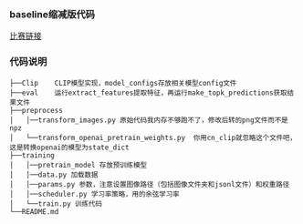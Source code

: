 ### baseline缩减版代码

[比赛链接](https://tianchi.aliyun.com/competition/entrance/532031/introduction)

### 代码说明
```
├──Clip    CLIP模型实现，model_configs存放相关模型config文件
├──eval    运行extract_features提取特征，再运行make_topk_predictions获取结果文件
├──preprocess
│   │──transform_images.py 原始代码我内存不够跑不了，修改后转的png文件而不是npz
│   └──transform_openai_pretrain_weights.py  你用cn_clip就忽略这个文件吧，这是转换openai的模型为state_dict
├──training
│   │──pretrain_model 存放预训练模型
│   │──data.py 加载数据
│   │──params.py 参数，注意设置图像路径（包括图像文件夹和jsonl文件）和权重路径
│   │──scheduler.py 学习率策略，用的余弦学习率
│   └──train.py 训练代码
└──README.md
```
